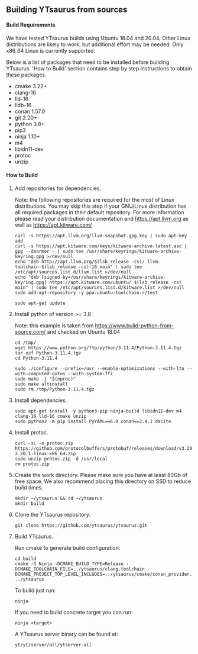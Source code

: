 ## Building YTsaurus from sources

#### Build Requirements
 We have tested YTsaurus builds using Ubuntu 18.04 and 20.04. Other Linux distributions are likely to work, but additional effort may be needed. Only x86_64 Linux is currently supported.

 Below is a list of packages that need to be installed before building YTsaurus. 'How to Build' section contains step by step instructions to obtain these packages.

 - cmake 3.22+
 - clang-16
 - lld-16
 - lldb-16
 - conan 1.57.0
 - git 2.20+
 - python 3.8+
 - pip3
 - ninja 1.10+
 - m4
 - libidn11-dev
 - protoc
 - unzip

#### How to Build

 1. Add repositories for dependencies.

    Note: the following repositories are required for the most of Linux distributions. You may skip this step if your GNU/Linux distribution has all required packages in their default repository.
    For more information please read your distribution documentation and https://apt.llvm.org as well as https://apt.kitware.com/
    ```
    curl -s https://apt.llvm.org/llvm-snapshot.gpg.key | sudo apt-key add
    curl -s https://apt.kitware.com/keys/kitware-archive-latest.asc | gpg --dearmor - | sudo tee /usr/share/keyrings/kitware-archive-keyring.gpg >/dev/null
    echo "deb http://apt.llvm.org/$(lsb_release -cs)/ llvm-toolchain-$(lsb_release -cs)-16 main" | sudo tee /etc/apt/sources.list.d/llvm.list >/dev/null
    echo "deb [signed-by=/usr/share/keyrings/kitware-archive-keyring.gpg] https://apt.kitware.com/ubuntu/ $(lsb_release -cs) main" | sudo tee /etc/apt/sources.list.d/kitware.list >/dev/null
    sudo add-apt-repository -y ppa:ubuntu-toolchain-r/test

    sudo apt-get update
    ```

 1. Install python of version >= 3.8 

    Note: this example is taken from https://www.build-python-from-source.com/ and checked on Ubuntu 18.04

    ```
    cd /tmp/
    wget https://www.python.org/ftp/python/3.11.4/Python-3.11.4.tgz
    tar xzf Python-3.11.4.tgz
    cd Python-3.11.4
    
    sudo ./configure --prefix=/usr --enable-optimizations --with-lto --with-computed-gotos --with-system-ffi
    sudo make -j "$(nproc)"
    sudo make altinstall
    sudo rm /tmp/Python-3.11.4.tgz
    ```

 1. Install dependencies.

    ```
    sudo apt-get install -y python3-pip ninja-build libidn11-dev m4 clang-16 lld-16 cmake unzip
    sudo python3 -m pip install PyYAML==6.0 conan==2.4.1 dacite
    ```
 1. Install protoc.

    ```
    curl -sL -o protoc.zip https://github.com/protocolbuffers/protobuf/releases/download/v3.20.1/protoc-3.20.1-linux-x86_64.zip
    sudo unzip protoc.zip -d /usr/local
    rm protoc.zip
    ```

 1. Create the work directory. Please make sure you have at least 80Gb of free space. We also recommend placing this directory on SSD to reduce build times.
    ```
    mkdir ~/ytsaurus && cd ~/ytsaurus
    mkdir build
    ```

 1. Clone the YTsaurus repository.
    ```
    git clone https://github.com/ytsaurus/ytsaurus.git
    ```

 1. Build YTsaurus.

    Run cmake to generate build configuration:

    ```
    cd build
    cmake -G Ninja -DCMAKE_BUILD_TYPE=Release -DCMAKE_TOOLCHAIN_FILE=../ytsaurus/clang.toolchain -DCMAKE_PROJECT_TOP_LEVEL_INCLUDES=../ytsaurus/cmake/conan_provider.cmake ../ytsaurus
    ```

    To build just run:
    ```
    ninja
    ```

    If you need to build concrete target you can run:
    ```
    ninja <target>
    ```

    A YTsaurus server binary can be found at:
    ```
    yt/yt/server/all/ytserver-all
    ```
